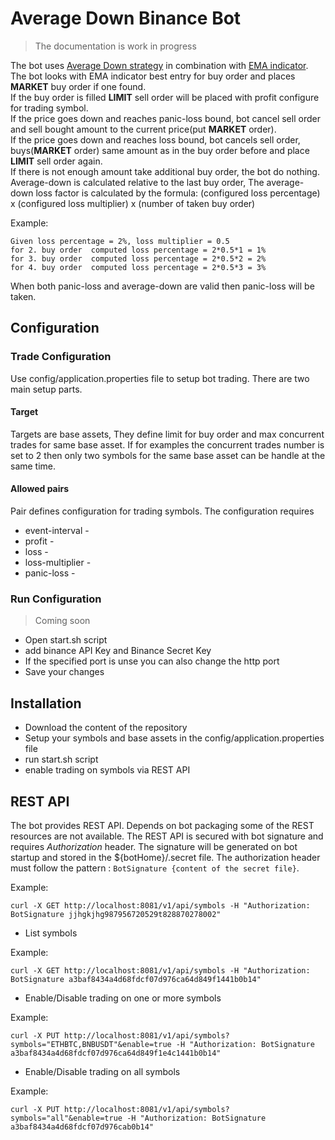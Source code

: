 # Average Down Binance Bot
> The documentation is work in progress
>

The bot uses [Average Down strategy](https://www.investopedia.com/terms/a/averagedown.asp) in combination with [EMA indicator](https://www.investopedia.com/terms/e/ema.asp).  
The bot looks with EMA indicator best entry for buy order and places **MARKET** buy order if one found.  
If the buy order is filled **LIMIT** sell order will be placed with profit configure for trading symbol.  
If the price goes down and reaches panic-loss bound, bot cancel sell order and sell bought amount to the current price(put **MARKET** order).  
If the price goes down and reaches loss bound, bot cancels sell order, buys(**MARKET** order) same amount as in the buy order before and place **LIMIT** sell order again.  
If there is not enough amount take additional buy order, the bot do nothing.
Average-down is calculated relative to the last buy order,
The average-down loss factor is calculated by the formula: (configured loss percentage) x (configured loss multiplier) x (number of taken buy order)

 Example:
 ```
 Given loss percentage = 2%, loss multiplier = 0.5 
 for 2. buy order  computed loss percentage = 2*0.5*1 = 1%
 for 3. buy order  computed loss percentage = 2*0.5*2 = 2%
 for 4. buy order  computed loss percentage = 2*0.5*3 = 3%
 ```
When both panic-loss and average-down are valid then panic-loss will be taken.

## Configuration
### Trade Configuration
Use config/application.properties file to setup bot trading. There are two main setup parts.
#### Target
Targets are base assets, They define limit for buy order and max concurrent trades for same base asset.
If for examples the concurrent trades number is set to 2 then only two symbols for the same base asset can be handle at the same time.
#### Allowed pairs
Pair defines configuration for trading symbols. The configuration requires
* event-interval -
* profit -
* loss -
* loss-multiplier -
* panic-loss -

### Run Configuration
> Coming soon
>
* Open start.sh script
* add binance API Key and Binance Secret Key
* If the specified port is unse you can also change the http port
* Save your changes

## Installation
* Download the content of the repository
* Setup your symbols and base assets in the config/application.properties file
* run start.sh script
* enable trading on symbols via REST API
## REST API
 The bot provides REST API. Depends on bot packaging some of the REST resources are not available.
 The REST API is secured with bot signature and requires *Authorization* header. The signature will be generated on bot startup and stored in the ${botHome}/.secret file.
 The authorization header must follow the pattern : `BotSignature {content of the secret file}`.

 Example:
 ```
 curl -X GET http://localhost:8081/v1/api/symbols -H "Authorization: BotSignature jjhgkjhg987956720529t828870278002"
 ```
* List symbols

 Example:
 ```
curl -X GET http://localhost:8081/v1/api/symbols -H "Authorization: BotSignature a3baf8434a4d68fdcf07d976ca64d849f1441b0b14"
 ```
* Enable/Disable trading on one or more symbols

 Example:
 ```
curl -X PUT http://localhost:8081/v1/api/symbols?symbols="ETHBTC,BNBUSDT"&enable=true -H "Authorization: BotSignature a3baf8434a4d68fdcf07d976ca64d849f1e4c1441b0b14"
 ```
* Enable/Disable trading on all symbols

 Example:
 ```
curl -X PUT http://localhost:8081/v1/api/symbols?symbols="all"&enable=true -H "Authorization: BotSignature a3baf8434a4d68fdcf07d976cab0b14"
 ```
